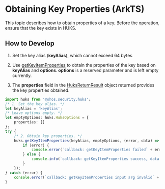 # Obtaining Key Properties (ArkTS)


This topic describes how to obtain properties of a key. Before the operation, ensure that the key exists in HUKS.


## How to Develop

1. Set the key alias (**keyAlias**), which cannot exceed 64 bytes.

2. Use [getKeyItemProperties](../../reference/apis/js-apis-huks.md#huksgetkeyitemproperties9) to obtain the properties of the key based on **keyAlias** and **options**.
   **options** is a reserved parameter and is left empty currently.

3. The **properties** field in the [HuksReturnResult](../../reference/apis/js-apis-huks.md#huksreturnresult9) object returned provides the key properties obtained.

```ts
import huks from '@ohos.security.huks';
/* 1. Set the key alias. */
let keyAlias = 'keyAlias';
/* Leave options empty. */
let emptyOptions: huks.HuksOptions = {
    properties: []
};
try {
    /* 2. Obtain key properties. */
    huks.getKeyItemProperties(keyAlias, emptyOptions, (error, data) => {
        if (error) {
            console.error(`callback: getKeyItemProperties failed` + error);
        } else {
            console.info(`callback: getKeyItemProperties success, data = ${JSON.stringify(data)}`);
        }
    });
} catch (error) {
    console.error(`callback: getKeyItemProperties input arg invalid` + error);
}
```

